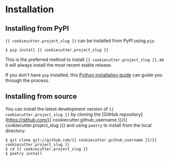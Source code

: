 # Installation


## Installing from PyPI

``{{ cookiecutter.project_slug }}`` can be installed from PyPI using `pip`:

```console
$ pip install {{ cookiecutter.project_slug }}
```

This is the preferred method to install ``{{ cookiecutter.project_slug }}``, as it will always install the most recent stable release.

If you don't have `pip` installed, this [Python installation guide](http://docs.python-guide.org/en/latest/starting/installation/) can guide
you through the process.

## Installing from source

You can install the latest development version of ``{{ cookiecutter.project_slug }}`` by cloning the [GitHub repository](https://github.com/{{ cookiecutter.github_username }}/{{ cookiecutter.project_slug }}) and using `poetry` to install from the local directory:

```console
$ git clone git://github.com/{{ cookiecutter.github_username }}/{{ cookiecutter.project_slug }}
$ cd {{ cookiecutter.project_slug }}
$ poetry install
```